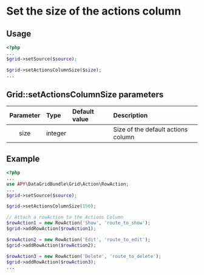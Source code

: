 Set the size of the actions column
===========================================

## Usage

```php
<?php
...
$grid->setSource($source);

$grid->setActionsColumnSize($size);
...
```

## Grid::setActionsColumnSize parameters

|Parameter|Type|Default value|Description|
|:--:|:--|:--|:--|
|size|integer||Size of the default actions column|

## Example

```php
<?php
...
use APY\DataGridBundle\Grid\Action\RowAction;
...
$grid->setSource($source);

$grid->setActionsColumnSize(150);

// Attach a rowAction to the Actions Column
$rowAction1 = new RowAction('Show', 'route_to_show');
$grid->addRowAction($rowAction1);

$rowAction2 = new RowAction('Edit', 'route_to_edit');
$grid->addRowAction($rowAction2);

$rowAction3 = new RowAction('Delete', 'route_to_delete');
$grid->addRowAction($rowAction3);
...
```

